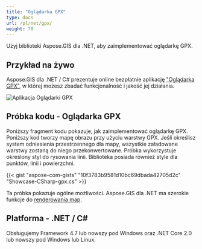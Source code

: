 ```yaml
---
title: "Oglądarka GPX"
type: docs
url: /pl/net/gpx/
weight: 70
---
```


Użyj biblioteki Aspose.GIS dla .NET, aby zaimplementować oglądarkę GPX.

## **Przykład na żywo**

Aspose.GIS dla .NET / C# prezentuje online bezpłatnie aplikację ["Oglądarka GPX"](https://products.aspose.app/gis/viewer/gpx), w której możesz zbadać funkcjonalność i jakość jej działania.

![Aplikacja Oglądarki GPX](viewer.png)

## **Próbka kodu - Oglądarka GPX**

Poniższy fragment kodu pokazuje, jak zaimplementować oglądarkę GPX. Poniższy kod tworzy mapę obrazu przy użyciu warstwy GPX. Jeśli określisz system odniesienia przestrzennego dla mapy, wszystkie załadowane warstwy zostaną do niego przekonwertowane.
Próbka wykorzystuje określony styl do rysowania linii. Biblioteka posiada również style dla punktów, linii i powierzchni.

{{< gist "aspose-com-gists" "10f3783b9581d10bc69dbada42705d2c" "Showcase-CSharp-gpx.cs" >}}

Ta próbka pokazuje ogólne możliwości. Aspose.GIS dla .NET ma szerokie funkcje do [renderowania map](https://docs.aspose.com/gis/net/map-rendering/).

## **Platforma - .NET / C#**

Obsługujemy Framework 4.7 lub nowszy pod Windows oraz .NET Core 2.0 lub nowszy pod Windows lub Linux.
